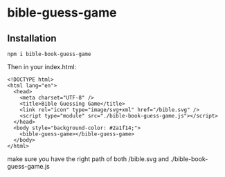 # bible-guess-game

## Installation

```
npm i bible-book-guess-game
```

Then in your index.html:
```
<!DOCTYPE html>
<html lang="en">
  <head>
    <meta charset="UTF-8" />
    <title>Bible Guessing Game</title>
    <link rel="icon" type="image/svg+xml" href="/bible.svg" />
    <script type="module" src="./bible-book-guess-game.js"></script>
  </head>
  <body style="background-color: #2a1f14;">
    <bible-guess-game></bible-guess-game>
  </body>
</html>
```
make sure you have the right path of both /bible.svg and ./bible-book-guess-game.js

